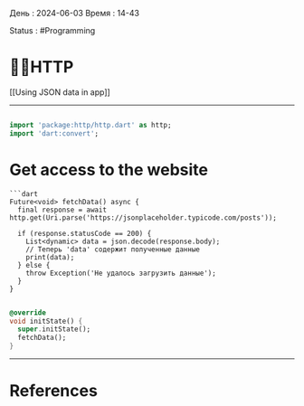 День : 2024-06-03 
Время : 14-43

Status : #Programming  


# 👨‍💻HTTP

[[Using JSON data in app]]










---

```dart

import 'package:http/http.dart' as http;
import 'dart:convert';

```

# Get access to the website
```ad-important
```dart
Future<void> fetchData() async {
  final response = await http.get(Uri.parse('https://jsonplaceholder.typicode.com/posts'));

  if (response.statusCode == 200) {
    List<dynamic> data = json.decode(response.body);
    // Теперь 'data' содержит полученные данные
    print(data);
  } else {
    throw Exception('Не удалось загрузить данные');
  }
}

```


```dart

@override
void initState() {
  super.initState();
  fetchData();
}

```

---
# References

